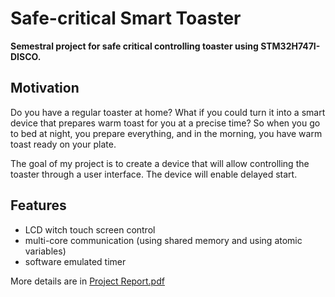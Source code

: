 # Safe-critical Smart Toaster

**Semestral project for safe critical controlling toaster using STM32H747I-DISCO.**

## Motivation

Do you have a regular toaster at home? What if you could turn it into a smart device that prepares warm toast for you at a precise time? So when you go to bed at night, you prepare everything, and in the morning, you have warm toast ready on your plate.

The goal of my project is to create a device that will allow controlling the toaster through a user interface. The device will enable delayed start.

## Features

- LCD witch touch screen control
- multi-core communication (using shared memory and using atomic variables)
- software emulated timer

More details are in [Project Report.pdf](assets/AVS_ProjectReport.pdf)
